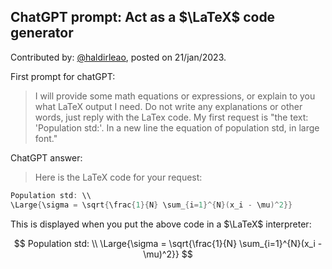 ## ChatGPT prompt: Act as a $\LaTeX$ code generator

Contributed by: [@haldirleao](https://github.com/haldirleao), posted on 21/jan/2023.

First prompt for chatGPT:
> I will provide some math equations or expressions, or explain to you what LaTeX output I need. Do not write any explanations or other words, just reply with the LaTex code. My first request is "the text: 'Population std:'. In a new line the equation of population std, in large font."

ChatGPT answer:

> Here is the LaTeX code for your request:
```c
Population std: \\
\Large{\sigma = \sqrt{\frac{1}{N} \sum_{i=1}^{N}(x_i - \mu)^2}}
```

This is displayed when you put the above code in a $\LaTeX$ interpreter: 

$$
Population std: \\
\Large{\sigma = \sqrt{\frac{1}{N} \sum_{i=1}^{N}(x_i - \mu)^2}}
$$